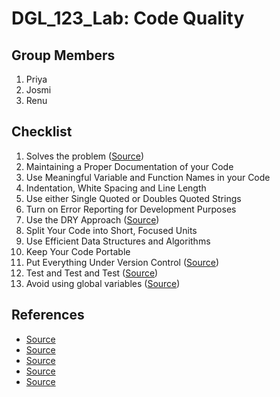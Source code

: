 # DGL_123_Lab: Code Quality

## Group Members
1. Priya
2. Josmi
3. Renu



## Checklist
1.	Solves the problem
([Source](https://keyholesoftware.com/writing-quality-code-practicing-make-it-work-make-it-right-make-it-fast/))
2.	Maintaining a Proper Documentation of your Code
3.	Use Meaningful Variable and Function Names in your Code
4.	Indentation, White Spacing and Line Length
5.	Use either Single Quoted or Doubles Quoted Strings
6.	Turn on Error Reporting for Development Purposes
7.	Use the DRY Approach
([Source](https://corephp.com/php-best-practices-that-you-must-follow/))
8.	Split Your Code into Short, Focused Units
9.	Use Efficient Data Structures and Algorithms
10.	Keep Your Code Portable
11.	Put Everything Under Version Control
([Source](https://www.informit.com/articles/article.aspx?p=2223710))
12.	Test and Test and Test
([Source](https://www.encora.com/insights/best-practices-to-improve-code-quality))
13.	Avoid using global variables
([Source](https://www.linkedin.com/pulse/php-best-practices-tips-samuel-john/))


## References
- [Source](https://keyholesoftware.com/writing-quality-code-practicing-make-it-work-make-it-right-make-it-fast/)
- [Source](https://corephp.com/php-best-practices-that-you-must-follow/)
- [Source](https://www.informit.com/articles/article.aspx?p=2223710)
- [Source](https://www.encora.com/insights/best-practices-to-improve-code-quality)
- [Source](https://www.linkedin.com/pulse/php-best-practices-tips-samuel-john/)
  

